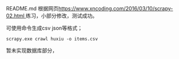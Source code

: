 README.md
根据网页[https://www.xncoding.com/2016/03/10/scrapy-02.html ](https://www.xncoding.com/2016/03/10/scrapy-02.html)练习，小部分修改，测试成功。

可使用命令生成csv json等格式；
```
scrapy.exe crawl huxiu -o items.csv
```
暂未实现数据库部分，